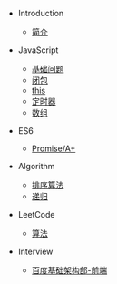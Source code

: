 * Introduction
    * [简介](README.md)

* JavaScript
    * [基础问题](/_javascript/base.md)
    * [闭包](/_javascript/closure.md)
    * [this](/_javascript/this.md)
    * [定时器](/_javascript/timer.md)
    * [数组](/_javascript/array.md)
    
* ES6
    * [Promise/A+](/_es6/Promise.md)

* Algorithm
    * [排序算法](/_algorithm/sort.md)
    * [递归](/_algorithm/recursion.md)

* LeetCode
    * [算法](/_leetcode/algorithm.md)

* Interview
    * [百度基础架构部-前端](/_interview/baidu_inf.md)
